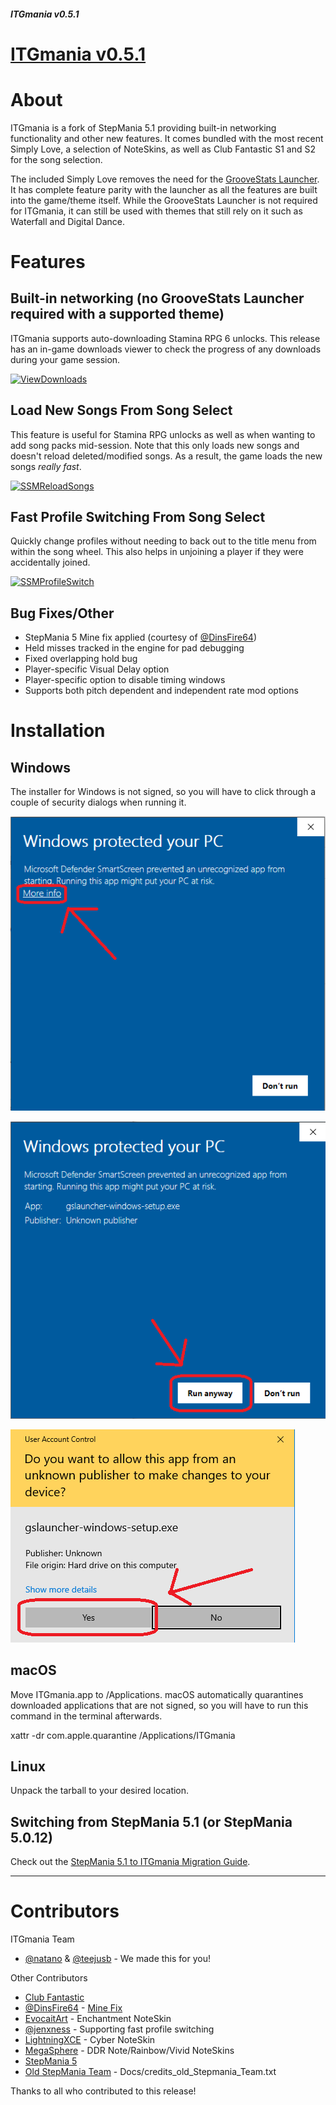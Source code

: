 ##### ITGmania v0.5.1

[ITGmania v0.5.1](https://github.com/itgmania/itgmania/releases/tag/v0.5.1)
=========================================================

About
=====

ITGmania is a fork of StepMania 5.1 providing built-in networking functionality and other new features. It comes bundled with the most recent Simply Love, a selection of NoteSkins, as well as Club Fantastic S1 and S2 for the song selection.

The included Simply Love removes the need for the [GrooveStats Launcher](https://github.com/GrooveStats/gslauncher/). It has complete feature parity with the launcher as all the features are built into the game/theme itself. While the GrooveStats Launcher is not required for ITGmania, it can still be used with themes that still rely on it such as Waterfall and Digital Dance.

Features
========

Built-in networking (no GrooveStats Launcher required with a supported theme)
-----------------------------------------------------------------------------

ITGmania supports auto-downloading Stamina RPG 6 unlocks. This release has an in-game downloads viewer to check the progress of any downloads during your game session.

[![ViewDownloads](https://user-images.githubusercontent.com/5017202/173255997-d0be6c2b-4153-4c64-abb9-a8214fefdea1.png)](https://user-images.githubusercontent.com/5017202/173255997-d0be6c2b-4153-4c64-abb9-a8214fefdea1.png)

Load New Songs From Song Select
-------------------------------

This feature is useful for Stamina RPG unlocks as well as when wanting to add song packs mid-session. Note that this only loads new songs and doesn't reload deleted/modified songs. As a result, the game loads the new songs _really fast_.

[![SSMReloadSongs](https://user-images.githubusercontent.com/5017202/173255878-35bc23d3-c79c-46bd-9e0c-8ee318391280.png)](https://user-images.githubusercontent.com/5017202/173255878-35bc23d3-c79c-46bd-9e0c-8ee318391280.png)

Fast Profile Switching From Song Select
---------------------------------------

Quickly change profiles without needing to back out to the title menu from within the song wheel. This also helps in unjoining a player if they were accidentally joined.

[![SSMProfileSwitch](https://user-images.githubusercontent.com/5017202/173255964-3de42ad5-1cc3-4361-8599-4b583f76edba.png)](https://user-images.githubusercontent.com/5017202/173255964-3de42ad5-1cc3-4361-8599-4b583f76edba.png)

Bug Fixes/Other
---------------

*   StepMania 5 Mine fix applied (courtesy of [@DinsFire64](https://github.com/DinsFire64))
*   Held misses tracked in the engine for pad debugging
*   Fixed overlapping hold bug
*   Player-specific Visual Delay option
*   Player-specific option to disable timing windows
*   Supports both pitch dependent and independent rate mod options

Installation
============

Windows
-------

The installer for Windows is not signed, so you will have to click through a couple of security dialogs when running it.

[![](https://raw.githubusercontent.com/GrooveStats/gslauncher/main/doc/images/win-security-dialog-1.png)](https://raw.githubusercontent.com/GrooveStats/gslauncher/main/doc/images/win-security-dialog-1.png)

[![](https://raw.githubusercontent.com/GrooveStats/gslauncher/main/doc/images/win-security-dialog-2.png)](https://raw.githubusercontent.com/GrooveStats/gslauncher/main/doc/images/win-security-dialog-2.png)

[![](https://raw.githubusercontent.com/GrooveStats/gslauncher/main/doc/images/win-security-dialog-3.png)](https://raw.githubusercontent.com/GrooveStats/gslauncher/main/doc/images/win-security-dialog-3.png)

macOS
-----

Move ITGmania.app to /Applications. macOS automatically quarantines downloaded applications that are not signed, so you will have to run this command in the terminal afterwards.

xattr -dr com.apple.quarantine /Applications/ITGmania

Linux
-----

Unpack the tarball to your desired location.

Switching from StepMania 5.1 (or StepMania 5.0.12)
--------------------------------------------------

Check out the [StepMania 5.1 to ITGmania Migration Guide](https://github.com/itgmania/itgmania/blob/beta/Docs/Userdocs/sm5_migration.md).

* * *

Contributors
============

ITGmania Team

*   [@natano](https://github.com/natano) & [@teejusb](https://github.com/teejusb) - We made this for you!

Other Contributors

*   [Club Fantastic](https://wiki.clubfantastic.dance/en/Credits)
*   [@DinsFire64](https://github.com/DinsFire64) - [Mine Fix](https://gist.github.com/DinsFire64/4a3f763cd3033afd55a176980b32a3b5)
*   [EvocaitArt](https://twitter.com/EvocaitArt) - Enchantment NoteSkin
*   [@jenxness](https://github.com/jenxness) - Supporting fast profile switching
*   [LightningXCE](https://twitter.com/lightningxce) - Cyber NoteSkin
*   [MegaSphere](https://github.com/Pete-Lawrence/Peters-Noteskins) - DDR Note/Rainbow/Vivid NoteSkins
*   [StepMania 5](https://github.com/itgmania/itgmania/blob/v0.5.1/Docs/credits_SM5.txt)
*   [Old StepMania Team](https://github.com/itgmania/itgmania/blob/v0.5.1/Docs/credits_old_Stepmania_Team.txt) - Docs/credits\_old\_Stepmania\_Team.txt

Thanks to all who contributed to this release!